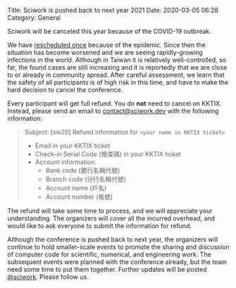 Title: Sciwork is pushed back to next year 2021
Date: 2020-03-05 06:28
Category: General

Sciwork will be canceled this year because of the COVID-19 outbreak.

We have [rescheduled once]({filename}./2002-new-date.md) because of the
epidemic.  Since then the situation has become worsened and we are seeing
rapidly-growing infections in the world.  Although in Taiwan it is relatively
well-controlled, so far, the found cases are still increasing and it is
reportedly that we are close to or already in community spread.  After careful
assessment, we learn that the safety of all participants is of high risk in
this time, and have to make the hard decision to cancel the conference.

Every participant will get full refund.  You do **not** need to cancel on
KKTIX.  Instead, please send an email to
[contact@sciwork.dev](mailto:contact@sciwork.dev) with the following
information:

> Subject: [sw20] Refund information for `<your name in KKTIX ticket>`
>
>   * Email in your KKTIX ticket
>   * Check-in Serial Code (檢查碼) in your KKTIX ticket
>   * Account information:
>     * Bank code (銀行名稱代號)
>     * Branch code (分行名稱代號)
>     * Account name (戶名)
>     * Account number (帳號)

The refund will take some time to process, and we will appreciate your
understanding.  The organizers will cover all the incurred overhead, and would
like to ask everyone to submit the information for refund.

Although the conference is pushed back to next year, the organizers will
continue to hold smaller-scale events to promote the sharing and discussion of
computer code for scientific, numerical, and engineering work.  The subsequent
events were planned with the conference already, but the team need some time to
put them together.  Further updates will be posted
[@sciwork](https://twitter.com/sciwork).  Please follow us.
